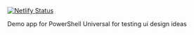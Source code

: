 [![Netlify Status](https://api.netlify.com/api/v1/badges/a47a7be6-1d30-4c7f-acde-70e60983425a/deploy-status)](https://app.netlify.com/sites/alongvili/deploys)

Demo app for PowerShell Universal for testing ui design ideas
